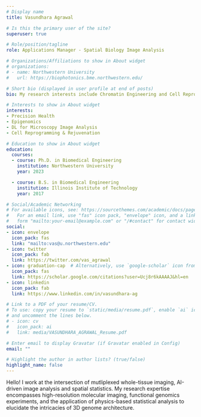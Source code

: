 ```yaml
---
# Display name
title: Vasundhara Agrawal

# Is this the primary user of the site?
superuser: true

# Role/position/tagline
role: Applications Manager - Spatial Biology Image Analysis

# Organizations/Affiliations to show in About widget
# organizations:
# - name: Northwestern University
#   url: https://biophotonics.bme.northwestern.edu/

# Short bio (displayed in user profile at end of posts)
bio: My research interests include Chromatin Engineering and Cell Reprogramming.

# Interests to show in About widget
interests:
- Precision Health
- Epigenomics
- DL for Microscopy Image Analysis
- Cell Reprogramming & Rejuvenation

# Education to show in About widget
education:
  courses:
  - course: Ph.D. in Biomedical Engineering
    institution: Northwestern University
    year: 2023

  - course: B.S. in Biomedical Engineering
    institution: Illinois Institute of Technology
    year: 2017

# Social/Academic Networking
# For available icons, see: https://sourcethemes.com/academic/docs/page-builder/#icons
#   For an email link, use "fas" icon pack, "envelope" icon, and a link in the
#   form "mailto:your-email@example.com" or "/#contact" for contact widget.
social:
- icon: envelope
  icon_pack: fas
  link: "mailto:vas@u.northwestern.edu" 
- icon: twitter
  icon_pack: fab
  link: https://twitter.com/vas_agrawal
- icon: graduation-cap  # Alternatively, use `google-scholar` icon from `ai` icon pack
  icon_pack: fas
  link: https://scholar.google.com/citations?user=Ucj8r6kAAAAJ&hl=en
- icon: linkedin
  icon_pack: fab
  link: https://www.linkedin.com/in/vasundhara-ag

# Link to a PDF of your resume/CV.
# To use: copy your resume to `static/media/resume.pdf`, enable `ai` icons in `params.toml`, 
# and uncomment the lines below.
# - icon: cv
#   icon_pack: ai
#   link: media/VASUNDHARA_AGRAWAL_Resume.pdf

# Enter email to display Gravatar (if Gravatar enabled in Config)
email: ""

# Highlight the author in author lists? (true/false)
highlight_name: false
---
```


Hello!
I work at the intersection of mutliplexed whole-tissue imaging, AI-driven image analysis and spatial statistics. My research expertise encompasses high-resolution molecular imaging, functional genomics experiments, and the application of physics-based statistical analysis to elucidate the intricacies of 3D genome architecture.

